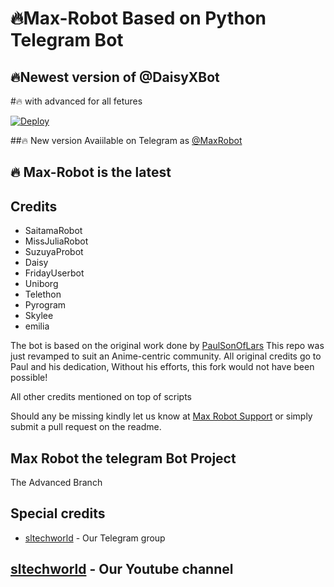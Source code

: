 

# 🔥Max-Robot Based on Python Telegram Bot
## 🔥Newest version of @DaisyXBot
#🔥 with advanced for all fetures

[![Deploy](https://www.herokucdn.com/deploy/button.svg)](https://heroku.com/deploy?template=https://github.com/parkseojoon2005/Max-Robot.git)


##🔥 New version Avaiilable on Telegram as [@MaxRobot](https://t.me/daisyxbot)
## 🔥 Max-Robot is the latest




## Credits

 - SaitamaRobot
 - MissJuliaRobot
 - SuzuyaProbot
 - Daisy
 - FridayUserbot
 - Uniborg
 - Telethon
 - Pyrogram
 - Skylee
 - emilia


The bot is based on the original work done by [PaulSonOfLars](https://github.com/PaulSonOfLars)
This repo was just revamped to suit an Anime-centric community. All original credits go to Paul and his dedication, Without his efforts, this fork would not have been possible!

All other credits mentioned on top of scripts

Should any be missing kindly let us know at [Max Robot Support](https://t.me/SL_Tech_Worldchat) or simply submit a pull request on the readme.

## Max Robot the telegram Bot Project
The Advanced Branch 

## Special credits
- [sltechworld](https://t.me/SL_Tech_Worldchat) - Our Telegram group

## [sltechworld](https://www.youtube.com/channel/UCLziWEeJ-VZuUnZaFUIYTOA?sub_confirmation=1) - Our Youtube channel
